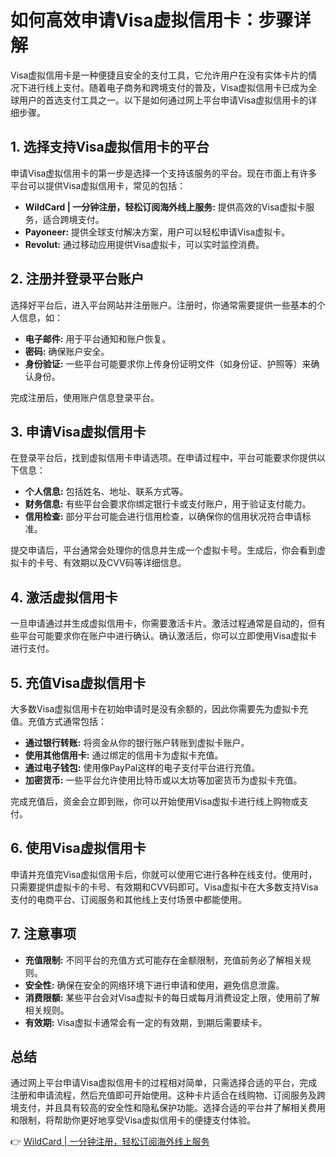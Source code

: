 # 如何高效申请Visa虚拟信用卡：步骤详解

Visa虚拟信用卡是一种便捷且安全的支付工具，它允许用户在没有实体卡片的情况下进行线上支付。随着电子商务和跨境支付的普及，Visa虚拟信用卡已成为全球用户的首选支付工具之一。以下是如何通过网上平台申请Visa虚拟信用卡的详细步骤。

## 1. 选择支持Visa虚拟信用卡的平台

申请Visa虚拟信用卡的第一步是选择一个支持该服务的平台。现在市面上有许多平台可以提供Visa虚拟信用卡，常见的包括：

- **WildCard | 一分钟注册，轻松订阅海外线上服务:** 提供高效的Visa虚拟卡服务，适合跨境支付。
- **Payoneer:** 提供全球支付解决方案，用户可以轻松申请Visa虚拟卡。
- **Revolut:** 通过移动应用提供Visa虚拟卡，可以实时监控消费。

## 2. 注册并登录平台账户

选择好平台后，进入平台网站并注册账户。注册时，你通常需要提供一些基本的个人信息，如：

- **电子邮件:** 用于平台通知和账户恢复。
- **密码:** 确保账户安全。
- **身份验证:** 一些平台可能要求你上传身份证明文件（如身份证、护照等）来确认身份。

完成注册后，使用账户信息登录平台。

## 3. 申请Visa虚拟信用卡

在登录平台后，找到虚拟信用卡申请选项。在申请过程中，平台可能要求你提供以下信息：

- **个人信息:** 包括姓名、地址、联系方式等。
- **财务信息:** 有些平台会要求你绑定银行卡或支付账户，用于验证支付能力。
- **信用检查:** 部分平台可能会进行信用检查，以确保你的信用状况符合申请标准。

提交申请后，平台通常会处理你的信息并生成一个虚拟卡号。生成后，你会看到虚拟卡的卡号、有效期以及CVV码等详细信息。

## 4. 激活虚拟信用卡

一旦申请通过并生成虚拟信用卡，你需要激活卡片。激活过程通常是自动的，但有些平台可能要求你在账户中进行确认。确认激活后，你可以立即使用Visa虚拟卡进行支付。

## 5. 充值Visa虚拟信用卡

大多数Visa虚拟信用卡在初始申请时是没有余额的，因此你需要先为虚拟卡充值。充值方式通常包括：

- **通过银行转账:** 将资金从你的银行账户转账到虚拟卡账户。
- **使用其他信用卡:** 通过绑定的信用卡为虚拟卡充值。
- **通过电子钱包:** 使用像PayPal这样的电子支付平台进行充值。
- **加密货币:** 一些平台允许使用比特币或以太坊等加密货币为虚拟卡充值。

完成充值后，资金会立即到账，你可以开始使用Visa虚拟卡进行线上购物或支付。

## 6. 使用Visa虚拟信用卡

申请并充值完Visa虚拟信用卡后，你就可以使用它进行各种在线支付。使用时，只需要提供虚拟卡的卡号、有效期和CVV码即可。Visa虚拟卡在大多数支持Visa支付的电商平台、订阅服务和其他线上支付场景中都能使用。

## 7. 注意事项

- **充值限制:** 不同平台的充值方式可能存在金额限制，充值前务必了解相关规则。
- **安全性:** 确保在安全的网络环境下进行申请和使用，避免信息泄露。
- **消费限额:** 某些平台会对Visa虚拟卡的每日或每月消费设定上限，使用前了解相关规则。
- **有效期:** Visa虚拟卡通常会有一定的有效期，到期后需要续卡。

## 总结

通过网上平台申请Visa虚拟信用卡的过程相对简单，只需选择合适的平台，完成注册和申请流程，然后充值即可开始使用。这种卡片适合在线购物、订阅服务及跨境支付，并且具有较高的安全性和隐私保护功能。选择合适的平台并了解相关费用和限制，将帮助你更好地享受Visa虚拟信用卡的便捷支付体验。

👉 [WildCard | 一分钟注册，轻松订阅海外线上服务](https://bbtdd.com/WildCard)